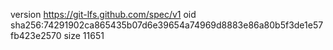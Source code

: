 version https://git-lfs.github.com/spec/v1
oid sha256:74291902ca865435b07d6e39654a74969d8883e86a80b5f3de1e57fb423e2570
size 11651
